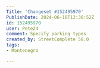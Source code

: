 ```yaml
---
Title: 'Changeset #152495970'
PublishDate: 2024-06-10T12:38:52Z
id: 152495970
user: Pete24
comment: Specify parking types
created_by: StreetComplete 58.0
tags:
- Montenegro

---
```

